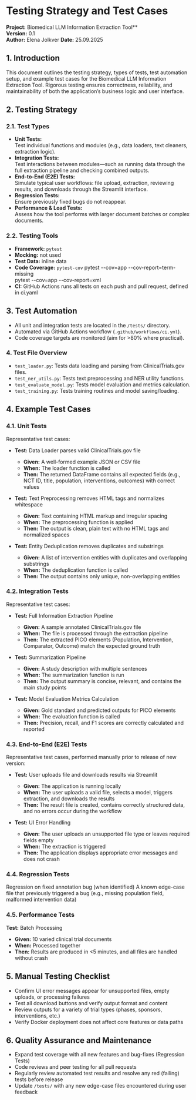 # **Testing Strategy and Test Cases**

**Project:** Biomedical LLM Information Extraction Tool**  
**Version:** 0.1  
**Author:** Elena Jolkver
**Date:** 25.09.2025


## **1. Introduction**

This document outlines the testing strategy, types of tests, test automation setup, and example test cases for the Biomedical LLM Information Extraction Tool. Rigorous testing ensures correctness, reliability, and maintainability of both the application’s business logic and user interface.



## **2. Testing Strategy**

### **2.1. Test Types**

- **Unit Tests:**  
  Test individual functions and modules (e.g., data loaders, text cleaners, extraction logic).
- **Integration Tests:**  
  Test interactions between modules—such as running data through the full extraction pipeline and checking combined outputs.
- **End-to-End (E2E) Tests:**  
  Simulate typical user workflows: file upload, extraction, reviewing results, and downloads through the Streamlit interface.
- **Regression Tests:**  
  Ensure previously fixed bugs do not reappear.
- **Performance & Load Tests:**  
  Assess how the tool performs with larger document batches or complex documents.

### **2.2. Testing Tools**

- **Framework:** `pytest`
- **Mocking:** not used
- **Test Data:** inline data
- **Code Coverage:** `pytest-cov` pytest --cov=app --cov-report=term-missing  
                                  pytest --cov=app --cov-report=xml
- **CI:** GitHub Actions runs all tests on each push and pull request, defined in ci.yaml



## **3. Test Automation**

- All unit and integration tests are located in the `/tests/` directory.
- Automated via GitHub Actions workflow (`.github/workflows/ci.yml`).
- Code coverage targets are monitored (aim for >80% where practical).


### **4. Test File Overview**

- `test_loader.py`: Tests data loading and parsing from ClinicalTrials.gov files.
- `test_ner_utils.py`: Tests text preprocessing and NER utility functions.
- `test_evaluate_model.py`: Tests model evaluation and metrics calculation.
- `test_training.py`: Tests training routines and model saving/loading.

## **4. Example Test Cases**

### **4.1. Unit Tests**

Representative test cases:

- **Test:** Data Loader parses valid ClinicalTrials.gov file  
  - **Given:** A well-formed example JSON or CSV file  
  - **When:** The loader function is called  
  - **Then:** The returned DataFrame contains all expected fields (e.g., NCT ID, title, population, interventions, outcomes) with correct values

- **Test:** Text Preprocessing removes HTML tags and normalizes whitespace  
  - **Given:** Text containing HTML markup and irregular spacing  
  - **When:** The preprocessing function is applied  
  - **Then:** The output is clean, plain text with no HTML tags and normalized spaces

- **Test:** Entity Deduplication removes duplicates and substrings  
  - **Given:** A list of intervention entities with duplicates and overlapping substrings  
  - **When:** The deduplication function is called  
  - **Then:** The output contains only unique, non-overlapping entities



### **4.2. Integration Tests**

Representative test cases:

- **Test:** Full Information Extraction Pipeline  
  - **Given:** A sample annotated ClinicalTrials.gov file  
  - **When:** The file is processed through the extraction pipeline  
  - **Then:** The extracted PICO elements (Population, Intervention, Comparator, Outcome) match the expected ground truth

- **Test:** Summarization Pipeline  
  - **Given:** A study description with multiple sentences  
  - **When:** The summarization function is run  
  - **Then:** The output summary is concise, relevant, and contains the main study points

- **Test:** Model Evaluation Metrics Calculation  
  - **Given:** Gold standard and predicted outputs for PICO elements  
  - **When:** The evaluation function is called  
  - **Then:** Precision, recall, and F1 scores are correctly calculated and reported




### **4.3. End-to-End (E2E) Tests**

Representative test cases, performed manually prior to release of new version:

- **Test:** User uploads file and downloads results via Streamlit  
  - **Given:** The application is running locally  
  - **When:** The user uploads a valid file, selects a model, triggers extraction, and downloads the results  
  - **Then:** The result file is created, contains correctly structured data, and no errors occur during the workflow

- **Test:** UI Error Handling  
  - **Given:** The user uploads an unsupported file type or leaves required fields empty  
  - **When:** The extraction is triggered  
  - **Then:** The application displays appropriate error messages and does not crash

### **4.4. Regression Tests**

Regression on fixed annotation bug (when identified)
A known edge-case file that previously triggered a bug (e.g., missing population field, malformed intervention data)  


### **4.5. Performance Tests**

**Test:** Batch Processing  
- **Given:** 10 varied clinical trial documents  
- **When:** Processed together  
- **Then:** Results are produced in <5 minutes, and all files are handled without crash



## **5. Manual Testing Checklist**

- Confirm UI error messages appear for unsupported files, empty uploads, or processing failures
- Test all download buttons and verify output format and content
- Review outputs for a variety of trial types (phases, sponsors, interventions, etc.)
- Verify Docker deployment does not affect core features or data paths



## **6. Quality Assurance and Maintenance**

- Expand test coverage with all new features and bug-fixes (Regression Tests)
- Code reviews and peer testing for all pull requests
- Regularly review automated test results and resolve any red (failing) tests before release
- Update `/tests/` with any new edge-case files encountered during user feedback

